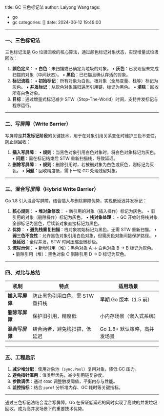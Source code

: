 title: GC 三色标记法
author: Laiyong Wang
tags:
  - go
  - gc
categories: []
date: 2024-06-12 19:49:00
---
### 一、三色标记法
三色标记法是 Go 垃圾回收的核心算法，通过颜色标记对象状态，实现增量式垃圾回收：
1. **颜色定义**：
   • **白色**：未扫描或已确定为垃圾的对象。
   • **灰色**：已发现但未完成扫描的对象（中间状态）。
   • **黑色**：已扫描且确认存活的对象。
2. **标记流程**：
   • **初始标记**：所有对象为白色，根对象（全局变量、栈等）标记为灰色。
   • **并发标记**：从灰色对象递归遍历引用链，标记为黑色。
   • **清除**：回收所有白色对象。
3. **目标**：通过增量式标记减少 STW（Stop-The-World）时间，支持并发标记与程序运行。

---

### 二、写屏障（Write Barrier）
写屏障是**并发标记阶段**的关键技术，用于在对象引用关系变化时维护三色不变性，防止误回收：
1. **插入写屏障**：
   • **规则**：当黑色对象引用白色对象时，将白色对象标记为灰色。
   • **问题**：需在标记结束后 STW 重新扫描栈，导致延迟。
2. **删除写屏障**：
   • **规则**：删除引用时，若被删对象为白色或灰色，则标记为灰色。
   • **问题**：回收精度低，需下一轮 GC 处理残留对象。

---

### 三、混合写屏障（Hybrid Write Barrier）
Go 1.8 引入混合写屏障，结合插入与删除屏障优势，实现低延迟并发标记：
1. **核心规则**：
   • **堆对象修改**：
     ◦ 新引用的对象（插入操作）标记为灰色。
     ◦ 旧引用的对象（删除操作）标记为灰色。
   • **栈对象处理**：
     ◦ GC 开始时将栈对象全部标记为黑色，后续新对象直接标记为黑色。
2. **优势**：
   • **避免栈重复扫描**：栈对象初始标记为黑色，无需 STW 重新扫描。
   • **弱三色不变性**：允许黑色对象引用白色对象，但需灰色对象间接保护路径。
   • **低延迟**：全程并发，STW 时间压缩至微秒级。
3. **流程示例**：
   • 新增引用（堆）：黑色对象 A → 白色对象 B → B 标记为灰色。
   • 删除引用（堆）：黑色对象 C 删除引用 D → D 标记为灰色。

---

### 四、对比与总结
| **机制**       | **特点**                                                                 | **适用场景**                     |
|----------------|--------------------------------------------------------------------------|----------------------------------|
| **插入写屏障** | 防止黑色引用白色，需 STW 重扫栈                                           | 早期 Go 版本（1.5 前）            |
| **删除写屏障** | 保护旧引用，精度低                                                       | 小内存场景（嵌入式系统）          |
| **混合写屏障** | 结合两者，避免栈扫描，低延迟                                              | Go 1.8+ 默认策略，高并发场景 |

---

### 五、工程启示
1. **减少堆分配**：使用对象池（`sync.Pool`）复用对象，降低 GC 压力。
2. **避免指针滥用**：值类型优先，减少引用链复杂度。
3. **参数调优**：通过 `GOGC` 调整触发阈值，平衡内存与性能。
4. **监控指标**：结合 `pprof` 分析堆内存、GC 耗时等关键指标。

---

通过三色标记法结合混合写屏障，Go 在保证低延迟的同时实现了高效的并发垃圾回收，成为高并发场景下的重要技术优势。